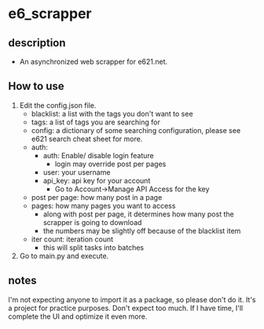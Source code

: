 # e6_scrapper

## description
- An asynchronized web scrapper for e621.net.

## How to use
1. Edit the config.json file.
    - blacklist: a list with the tags you don't want to see
    - tags: a list of tags you are searching for
    - config: a dictionary of some searching configuration, please see e621 search cheat sheet for more.
    - auth:
        - auth: Enable/ disable login feature
          - login may override post per pages
        - user: your username
        - api_key: api key for your account
            - Go to Account->Manage API Access for the key
    - post per page: how many post in a page
    - pages: how many pages you want to access
        - along with post per page, it determines how many post the scrapper is going to download
        - the numbers may be slightly off because of the blacklist item
    - iter count: iteration count
        - this will split tasks into batches
2. Go to main.py and execute.

## notes
I'm not expecting anyone to import it as a package, so please don't do it.
It's a project for practice purposes. Don't expect too much.
If I have time, I'll complete the UI and optimize it even more.